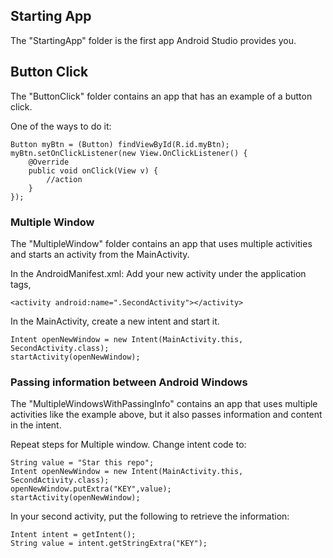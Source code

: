 ## Starting App

The "StartingApp" folder is the first app Android Studio provides you.



## Button Click

The "ButtonClick" folder contains an app that has an example of a button click.


One of the ways to do it:

```
Button myBtn = (Button) findViewById(R.id.myBtn);
myBtn.setOnClickListener(new View.OnClickListener() {
	@Override
	public void onClick(View v) {
		//action	
	}
});
```


### Multiple Window

The "MultipleWindow" folder contains an app that uses multiple activities and starts an activity from the MainActivity.


In the AndroidManifest.xml:
Add your new activity under the application tags,
```
<activity android:name=".SecondActivity"></activity>
```

In the MainActivity, create a new intent and start it.
```
Intent openNewWindow = new Intent(MainActivity.this, SecondActivity.class);
startActivity(openNewWindow);
```


### Passing information between Android Windows

The "MultipleWindowsWithPassingInfo" contains an app that uses multiple activities like the example above, but it also passes information and content in the intent.


Repeat steps for Multiple window. Change intent code to:
```
String value = "Star this repo";
Intent openNewWindow = new Intent(MainActivity.this, SecondActivity.class);
openNewWindow.putExtra("KEY",value);
startActivity(openNewWindow);
``` 


In your second activity, put the following to retrieve the information:
```
Intent intent = getIntent();
String value = intent.getStringExtra("KEY");
``` 